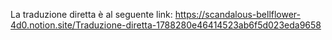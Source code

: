 La traduzione diretta è al seguente link:
https://scandalous-bellflower-4d0.notion.site/Traduzione-diretta-1788280e46414523ab6f5d023eda9658